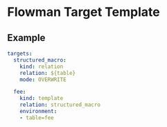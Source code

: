 # Flowman Target Template

## Example

```yaml
targets:
  structured_macro:
    kind: relation
    relation: ${table}
    mode: OVERWRITE

  fee:
    kind: template
    relation: structured_macro
    environment:
    - table=fee
```
